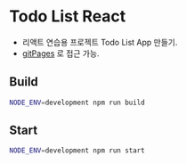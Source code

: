# Todo List React
- 리액트 연습용 프로젝트 Todo List App 만들기.    
- [gitPages](https://eunjeongsong.github.io/todo-list-react/) 로 접근 가능.


## Build
```sh
NODE_ENV=development npm run build
```

## Start
```sh
NODE_ENV=development npm run start
```
